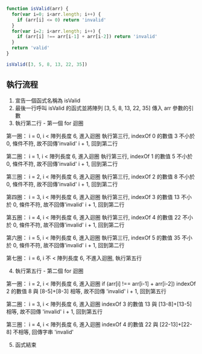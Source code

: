 ``` js
function isValid(arr) {
  for(var i=0; i<arr.length; i++) {
    if (arr[i] <= 0) return 'invalid'
  }
  for(var i=2; i<arr.length; i++) {
    if (arr[i] !== arr[i-1] + arr[i-2]) return 'invalid'
  }
  return 'valid'
}

isValid([3, 5, 8, 13, 22, 35])
```

## 執行流程
1. 宣告一個函式名稱為 isValid
2. 最後一行呼叫 isValid 的函式並將陣列 [3, 5, 8, 13, 22, 35] 傳入 arr 參數的引數
3. 執行第二行 - 第一個 for 迴圈
  
  第一圈： 
    i = 0, i < 陣列長度 6, 進入迴圈
    執行第三行, indexOf 0 的數值 3 不小於 0, 條件不符, 故不回傳'invalid'
    i + 1, 回到第二行

  第二圈：
    i = 1, i < 陣列長度 6, 進入迴圈 
    執行第三行, indexOf 1 的數值 5 不小於 0, 條件不符, 故不回傳'invalid'
    i + 1, 回到第二行

  第三圈：
    i = 2, i < 陣列長度 6, 進入迴圈 
    執行第三行, indexOf 2 的數值 8 不小於 0, 條件不符, 故不回傳'invalid'
    i + 1, 回到第二行

  第四圈：
    i = 3, i < 陣列長度 6, 進入迴圈 
    執行第三行, indexOf 3 的數值 13 不小於 0, 條件不符, 故不回傳'invalid'
    i + 1, 回到第二行

  第五圈：
    i = 4, i < 陣列長度 6, 進入迴圈 
    執行第三行, indexOf 4 的數值 22 不小於 0, 條件不符, 故不回傳'invalid'
    i + 1, 回到第二行

  第六圈：
    i = 5, i < 陣列長度 6, 進入迴圈 
    執行第三行, indexOf 5 的數值 35 不小於 0, 條件不符, 故不回傳'invalid'
    i + 1, 回到第二行

  第七圈：
    i = 6, i 不 < 陣列長度 6, 不進入迴圈, 執行第五行

4. 執行第五行 - 第二個 for 迴圈 

  第一圈：
    i = 2, i < 陣列長度 6, 進入迴圈
    if (arr[i] !== arr[i-1] + arr[i-2]) 
    indexOf 2 的數值 8 與 [8-5]+[8-3] 相等, 故不回傳 'invalid'
    i + 1, 回到第五行

  第二圈：
    i = 3, i < 陣列長度 6, 進入迴圈
    indexOf 3 的數值 13 與 [13-8]+[13-5] 相等, 故不回傳 'invalid'
    i + 1, 回到第五行

  第三圈：
   i = 4, i < 陣列長度 6, 進入迴圈
   indexOf 4 的數值 22 與 [22-13]+[22-8] 不相等, 回傳字串 'invalid'

  5. 函式結束


